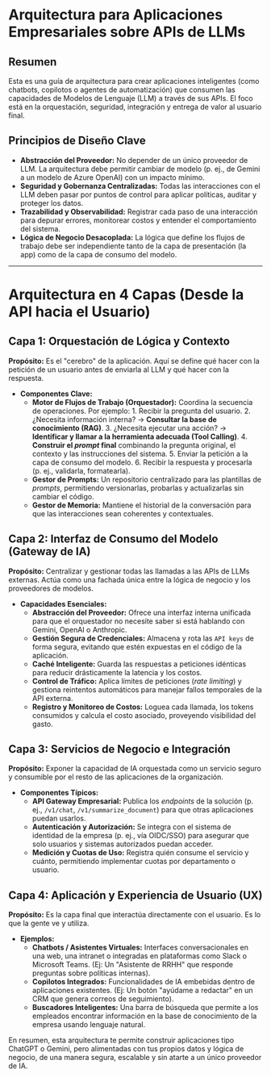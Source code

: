 # **Arquitectura para Aplicaciones Empresariales sobre APIs de LLMs**

## **Resumen**

Esta es una guía de arquitectura para crear aplicaciones inteligentes (como chatbots, copilotos o agentes de automatización) que consumen las capacidades de Modelos de Lenguaje (LLM) a través de sus APIs. El foco está en la orquestación, seguridad, integración y entrega de valor al usuario final.

## **Principios de Diseño Clave**

* **Abstracción del Proveedor:** No depender de un único proveedor de LLM. La arquitectura debe permitir cambiar de modelo (p. ej., de Gemini a un modelo de Azure OpenAI) con un impacto mínimo.
* **Seguridad y Gobernanza Centralizadas:** Todas las interacciones con el LLM deben pasar por puntos de control para aplicar políticas, auditar y proteger los datos.
* **Trazabilidad y Observabilidad:** Registrar cada paso de una interacción para depurar errores, monitorear costos y entender el comportamiento del sistema.
* **Lógica de Negocio Desacoplada:** La lógica que define los flujos de trabajo debe ser independiente tanto de la capa de presentación (la app) como de la capa de consumo del modelo.

---

# **Arquitectura en 4 Capas (Desde la API hacia el Usuario)**

## **Capa 1: Orquestación de Lógica y Contexto**

**Propósito:** Es el "cerebro" de la aplicación. Aquí se define qué hacer con la petición de un usuario antes de enviarla al LLM y qué hacer con la respuesta.

* **Componentes Clave:**
  * **Motor de Flujos de Trabajo (Orquestador):** Coordina la secuencia de operaciones. Por ejemplo:
        1. Recibir la pregunta del usuario.
        2. ¿Necesita información interna? → **Consultar la base de conocimiento (RAG)**.
        3. ¿Necesita ejecutar una acción? → **Identificar y llamar a la herramienta adecuada (Tool Calling)**.
        4. **Construir el *prompt* final** combinando la pregunta original, el contexto y las instrucciones del sistema.
        5. Enviar la petición a la capa de consumo del modelo.
        6. Recibir la respuesta y procesarla (p. ej., validarla, formatearla).
  * **Gestor de Prompts:** Un repositorio centralizado para las plantillas de *prompts*, permitiendo versionarlas, probarlas y actualizarlas sin cambiar el código.
  * **Gestor de Memoria:** Mantiene el historial de la conversación para que las interacciones sean coherentes y contextuales.

## **Capa 2: Interfaz de Consumo del Modelo (Gateway de IA)**

**Propósito:** Centralizar y gestionar todas las llamadas a las APIs de LLMs externas. Actúa como una fachada única entre la lógica de negocio y los proveedores de modelos.

* **Capacidades Esenciales:**
  * **Abstracción del Proveedor:** Ofrece una interfaz interna unificada para que el orquestador no necesite saber si está hablando con Gemini, OpenAI o Anthropic.
  * **Gestión Segura de Credenciales:** Almacena y rota las `API keys` de forma segura, evitando que estén expuestas en el código de la aplicación.
  * **Caché Inteligente:** Guarda las respuestas a peticiones idénticas para reducir drásticamente la latencia y los costos.
  * **Control de Tráfico:** Aplica límites de peticiones (*rate limiting*) y gestiona reintentos automáticos para manejar fallos temporales de la API externa.
  * **Registro y Monitoreo de Costos:** Loguea cada llamada, los tokens consumidos y calcula el costo asociado, proveyendo visibilidad del gasto.

## **Capa 3: Servicios de Negocio e Integración**

**Propósito:** Exponer la capacidad de IA orquestada como un servicio seguro y consumible por el resto de las aplicaciones de la organización.

* **Componentes Típicos:**
  * **API Gateway Empresarial:** Publica los *endpoints* de la solución (p. ej., `/v1/chat`, `/v1/summarize_document`) para que otras aplicaciones puedan usarlos.
  * **Autenticación y Autorización:** Se integra con el sistema de identidad de la empresa (p. ej., vía OIDC/SSO) para asegurar que solo usuarios y sistemas autorizados puedan acceder.
  * **Medición y Cuotas de Uso:** Registra quién consume el servicio y cuánto, permitiendo implementar cuotas por departamento o usuario.

## **Capa 4: Aplicación y Experiencia de Usuario (UX)**

**Propósito:** Es la capa final que interactúa directamente con el usuario. Es lo que la gente ve y utiliza.

* **Ejemplos:**
  * **Chatbots / Asistentes Virtuales:** Interfaces conversacionales en una web, una intranet o integradas en plataformas como Slack o Microsoft Teams. (Ej: Un "Asistente de RRHH" que responde preguntas sobre políticas internas).
  * **Copilotos Integrados:** Funcionalidades de IA embebidas dentro de aplicaciones existentes. (Ej: Un botón "ayúdame a redactar" en un CRM que genera correos de seguimiento).
  * **Buscadores Inteligentes:** Una barra de búsqueda que permite a los empleados encontrar información en la base de conocimiento de la empresa usando lenguaje natural.

En resumen, esta arquitectura te permite construir aplicaciones tipo ChatGPT o Gemini, pero alimentadas con tus propios datos y lógica de negocio, de una manera segura, escalable y sin atarte a un único proveedor de IA.

